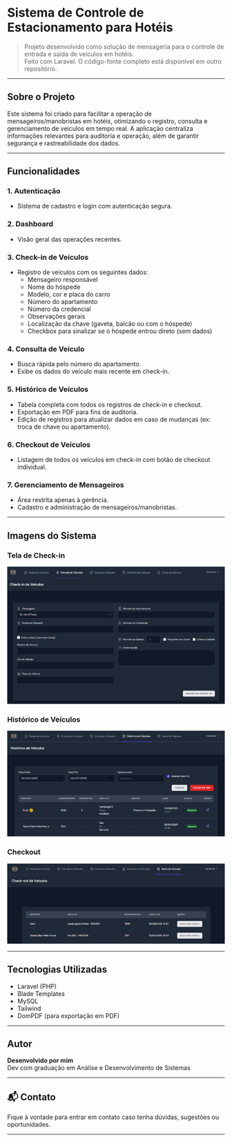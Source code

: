 # Sistema de Controle de Estacionamento para Hotéis

> Projeto desenvolvido como solução de mensageria para o controle de entrada e saída de veículos em hotéis.  
> Feito com Laravel. O código-fonte completo está disponível em outro repositório.

---

## Sobre o Projeto

Este sistema foi criado para facilitar a operação de mensageiros/manobristas em hotéis, otimizando o registro, consulta e gerenciamento de veículos em tempo real. A aplicação centraliza informações relevantes para auditoria e operação, além de garantir segurança e rastreabilidade dos dados.

---

## Funcionalidades

### 1. Autenticação
- Sistema de cadastro e login com autenticação segura.

### 2. Dashboard
- Visão geral das operações recentes.

### 3. Check-in de Veículos
- Registro de veículos com os seguintes dados:
  - Mensageiro responsável
  - Nome do hóspede
  - Modelo, cor e placa do carro
  - Número do apartamento
  - Número da credencial
  - Observações gerais
  - Localização da chave (gaveta, balcão ou com o hóspede)
  - Checkbox para sinalizar se o hóspede entrou direto (sem dados)

### 4. Consulta de Veículo
- Busca rápida pelo número do apartamento.
- Exibe os dados do veículo mais recente em check-in.

### 5. Histórico de Veículos
- Tabela completa com todos os registros de check-in e checkout.
- Exportação em PDF para fins de auditoria.
- Edição de registros para atualizar dados em caso de mudanças (ex: troca de chave ou apartamento).

### 6. Checkout de Veículos
- Listagem de todos os veículos em check-in com botão de checkout individual.

### 7. Gerenciamento de Mensageiros
- Área restrita apenas à gerência.
- Cadastro e administração de mensageiros/manobristas.

---

## Imagens do Sistema

### Tela de Check-in
![Tela de Check-in](assets/checkin.png)

### Histórico de Veículos
![Histórico de Veículos](assets/historico.png)

### Checkout
![Checkout](assets/checkout.png)

---

## Tecnologias Utilizadas

- Laravel (PHP)
- Blade Templates
- MySQL
- Tailwind
- DomPDF (para exportação em PDF)

---

## Autor

**Desenvolvido por mim**  
Dev com graduação em Análise e Desenvolvimento de Sistemas   

---

## 📬 Contato

Fique à vontade para entrar em contato caso tenha dúvidas, sugestões ou oportunidades.

---

